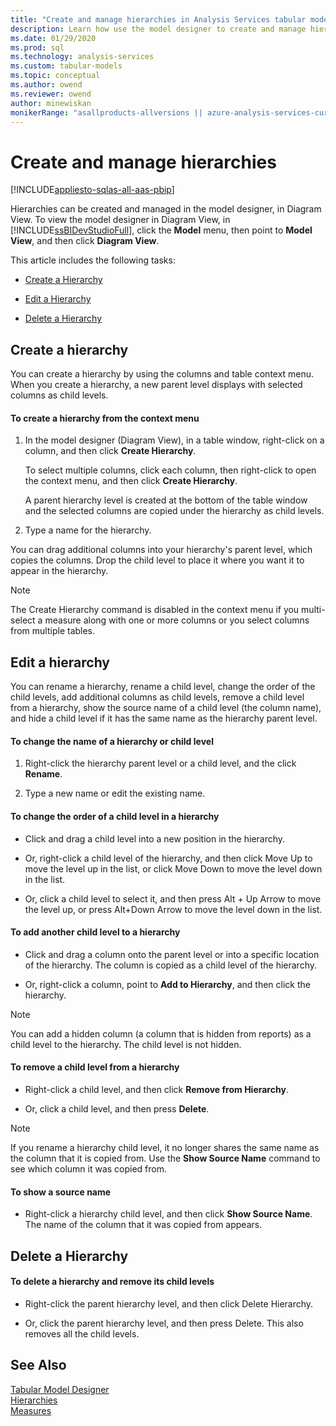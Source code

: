 ```yaml
---
title: "Create and manage hierarchies in Analysis Services tabular models | Microsoft Docs"
description: Learn how use the model designer to create and manage hierarchies in Analysis Services tabular models.
ms.date: 01/29/2020
ms.prod: sql
ms.technology: analysis-services
ms.custom: tabular-models
ms.topic: conceptual
ms.author: owend
ms.reviewer: owend
author: minewiskan
monikerRange: "asallproducts-allversions || azure-analysis-services-current || power-bi-premium-current || >= sql-analysis-services-2016"
---
```

# Create and manage hierarchies

[!INCLUDE[appliesto-sqlas-all-aas-pbip](../includes/appliesto-sqlas-all-aas-pbip.md)]

  Hierarchies can be created and managed in the model designer, in Diagram View. To view the model designer in Diagram View, in [!INCLUDE[ssBIDevStudioFull](../includes/ssbidevstudiofull-md.md)], click the **Model** menu, then point to **Model View**, and then click **Diagram View**.  
  
 This article includes the following tasks:  
  
-   [Create a Hierarchy](#bkmk_create)  
  
-   [Edit a Hierarchy](#bkmk_edit)  
  
-   [Delete a Hierarchy](#bkmk_delete)  
  
##  <a name="bkmk_create"></a> Create a hierarchy  
 You can create a hierarchy by using the columns and table context menu. When you create a hierarchy, a new parent level displays with selected columns as child levels.  
  
#### To create a hierarchy from the context menu  
  
1.  In the model designer (Diagram View), in a table window, right-click on a column, and then click **Create Hierarchy**.  
  
     To select multiple columns, click each column, then right-click to open the context menu, and then click **Create Hierarchy**.  
  
     A parent hierarchy level is created at the bottom of the table window and the selected columns are copied under the hierarchy as child levels.  
  
2.  Type a name for the hierarchy.  
  
 You can drag additional columns into your hierarchy's parent level, which copies the columns. Drop the child level to place it where you want it to appear in the hierarchy.  
  
> [!NOTE]  
>  The Create Hierarchy command is disabled in the context menu if you multi-select a measure along with one or more columns or you select columns from multiple tables.  
  
##  <a name="bkmk_edit"></a> Edit a hierarchy  
 You can rename a hierarchy, rename a child level, change the order of the child levels, add additional columns as child levels, remove a child level from a hierarchy, show the source name of a child level (the column name), and hide a child level if it has the same name as the hierarchy parent level.  
  
#### To change the name of a hierarchy or child level  
  
1.  Right-click the hierarchy parent level or a child level, and the click **Rename**.  
  
2.  Type a new name or edit the existing name.  
  
#### To change the order of a child level in a hierarchy  
  
-   Click and drag a child level into a new position in the hierarchy.  
  
-   Or, right-click a child level of the hierarchy, and then click Move Up to move the level up in the list, or click Move Down to move the level down in the list.  
  
-   Or, click a child level to select it, and then press Alt + Up Arrow to move the level up, or press Alt+Down Arrow to move the level down in the list.  
  
#### To add another child level to a hierarchy  
  
-   Click and drag a column onto the parent level or into a specific location of the hierarchy. The column is copied as a child level of the hierarchy.  
  
-   Or, right-click a column, point to **Add to Hierarchy**, and then click the hierarchy.  
  
> [!NOTE]  
>  You can add a hidden column (a column that is hidden from reports) as a child level to the hierarchy. The child level is not hidden.  
  
#### To remove a child level from a hierarchy  
  
-   Right-click a child level, and then click **Remove from Hierarchy**.  
  
-   Or, click a child level, and then press **Delete**.  
  
> [!NOTE]  
>  If you rename a hierarchy child level, it no longer shares the same name as the column that it is copied from. Use the **Show Source Name** command to see which column it was copied from.  
  
#### To show a source name  
  
-   Right-click a hierarchy child level, and then click **Show Source Name**. The name of the column that it was copied from appears.  
  
##  <a name="bkmk_delete"></a> Delete a Hierarchy  
  
#### To delete a hierarchy and remove its child levels  
  
-   Right-click the parent hierarchy level, and then click Delete Hierarchy.  
  
-   Or, click the parent hierarchy level, and then press Delete. This also removes all the child levels.  
  
## See Also  
 [Tabular Model Designer](../../analysis-services/tabular-models/tabular-model-designer-ssas.md)   
 [Hierarchies](../../analysis-services/tabular-models/hierarchies-ssas-tabular.md)   
 [Measures](../../analysis-services/tabular-models/measures-ssas-tabular.md)  
  
  

